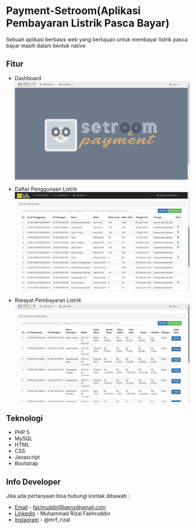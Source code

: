 # Payment-Setroom(Aplikasi Pembayaran Listrik Pasca Bayar)
Sebuah aplikasi berbasis web yang bertujuan untuk membayar listrik pasca bayar masih dalam bentuk native

## Fitur
* Dashboard
![Foto Dashboard](ss_program/dashboard.png "Dashboard Agen")

* Daftar Penggunaan Listrik
![Foto Daftar Penggunaan Listrik ](ss_program/daftar_penggunaan.png "Daftar Penggunaan Listrik")

* Riwayat Pembayaran Listrik
![Foto Riwayat Pembyaran Listrik](ss_program/riwayat_transaksi.png "Riwayat Pembayaran Listrik")

## Teknologi
* PHP 5
* MySQL
* HTML
* CSS
* Javascript
* Bootstrap 

## Info Developer
Jika ada pertanyaan bisa hubungi kontak dibawah : 
* [Email](mailto:fachruddin18genz@gmail.com) - fachruddin18genz@gmail.com
* [LinkedIn](https://www.linkedin.com/in/mrf-id/) - Muhammad Rizal Fakhruddin
* [Instagram](https://www.instagram.com/mrf_rizal/) - @mrf_rizal




